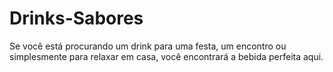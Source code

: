 # Drinks-Sabores
Se você está procurando um drink para uma festa, um encontro ou simplesmente para relaxar em casa, você encontrará a bebida perfeita aqui.
